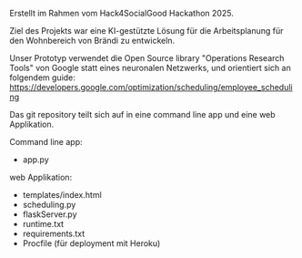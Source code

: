 Erstellt im Rahmen vom Hack4SocialGood Hackathon 2025.

Ziel des Projekts war eine KI-gestützte Lösung für die Arbeitsplanung für den Wohnbereich von Brändi zu entwickeln.

Unser Prototyp verwendet die Open Source library "Operations Research Tools" von Google statt eines neuronalen Netzwerks, und orientiert sich an folgendem guide: https://developers.google.com/optimization/scheduling/employee_scheduling

Das git repository teilt sich auf in eine command line app und eine web Applikation.

Command line app:
- app.py

web Applikation:
- templates/index.html
- scheduling.py
- flaskServer.py
- runtime.txt
- requirements.txt
- Procfile (für deployment mit Heroku)
